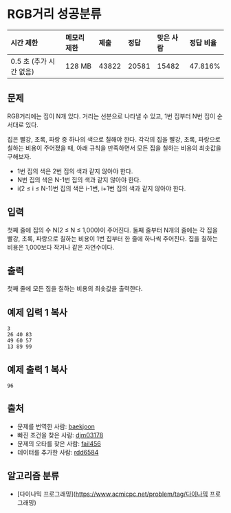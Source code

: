 # RGB거리 성공분류

| 시간 제한               | 메모리 제한 | 제출  | 정답  | 맞은 사람 | 정답 비율 |
| :---------------------- | :---------- | :---- | :---- | :-------- | :-------- |
| 0.5 초 (추가 시간 없음) | 128 MB      | 43822 | 20581 | 15482     | 47.816%   |

## 문제

RGB거리에는 집이 N개 있다. 거리는 선분으로 나타낼 수 있고, 1번 집부터 N번 집이 순서대로 있다.

집은 빨강, 초록, 파랑 중 하나의 색으로 칠해야 한다. 각각의 집을 빨강, 초록, 파랑으로 칠하는 비용이 주어졌을 때, 아래 규칙을 만족하면서 모든 집을 칠하는 비용의 최솟값을 구해보자.

- 1번 집의 색은 2번 집의 색과 같지 않아야 한다.
- N번 집의 색은 N-1번 집의 색과 같지 않아야 한다.
- i(2 ≤ i ≤ N-1)번 집의 색은 i-1번, i+1번 집의 색과 같지 않아야 한다.

## 입력

첫째 줄에 집의 수 N(2 ≤ N ≤ 1,000)이 주어진다. 둘째 줄부터 N개의 줄에는 각 집을 빨강, 초록, 파랑으로 칠하는 비용이 1번 집부터 한 줄에 하나씩 주어진다. 집을 칠하는 비용은 1,000보다 작거나 같은 자연수이다.

## 출력

첫째 줄에 모든 집을 칠하는 비용의 최솟값을 출력한다.

## 예제 입력 1 복사

```
3
26 40 83
49 60 57
13 89 99
```

## 예제 출력 1 복사

```
96
```

## 출처

- 문제를 번역한 사람: [baekjoon](https://www.acmicpc.net/user/baekjoon)
- 빠진 조건을 찾은 사람: [djm03178](https://www.acmicpc.net/user/djm03178)
- 문제의 오타를 찾은 사람: [fail456](https://www.acmicpc.net/user/fail456)
- 데이터를 추가한 사람: [rdd6584](https://www.acmicpc.net/user/rdd6584)

## 알고리즘 분류

- [다이나믹 프로그래밍](https://www.acmicpc.net/problem/tag/다이나믹 프로그래밍)